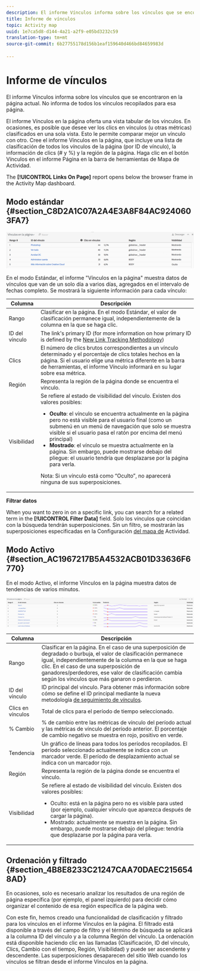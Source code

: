 ```yaml
---
description: El informe Vínculos informa sobre los vínculos que se encontraron en la página actual. No informa de todos los vínculos recopilados para esa página.
title: Informe de vínculos
topic: Activity map
uuid: 1e7ca5d8-d144-4a21-a2f9-e05bd3232c59
translation-type: tm+mt
source-git-commit: 6b27755178d156b1eaf159640d466bd84659983d

---
```



# Informe de vínculos

El informe Vínculos informa sobre los vínculos que se encontraron en la página actual. No informa de todos los vínculos recopilados para esa página.

El informe Vínculos en la página oferta una vista tabular de los vínculos. En ocasiones, es posible que desee ver los clics en vínculos (u otras métricas) clasificados en una sola vista. Esto le permite comparar mejor un vínculo con otro. Cree el informe Vínculos en la página, que incluye una lista de clasificación de todos los vínculos de la página (por ID de vínculo), la información de clics (# y %) y la región de la página. Haga clic en el botón Vínculos en el informe Página en la barra de herramientas de Mapa de Actividad.

The **[!UICONTROL Links On Page]** report opens below the browser frame in the Activity Map dashboard.

## Modo estándar {#section_C8D2A1C07A2A4E3A8F84AC9240603FA7}

![](assets/links_in_page.png)

En el modo Estándar, el informe &quot;Vínculos en la página&quot; muestra datos de vínculos que van de un solo día a varios días, agregados en el intervalo de fechas completo. Se mostrará la siguiente información para cada vínculo:

<table id="table_3DE41B2CFA644B70AF802A3123CE51D9"> 
 <thead> 
  <tr> 
   <th colname="col1" class="entry"> Columna </th> 
   <th colname="col2" class="entry"> Descripción </th> 
  </tr> 
 </thead>
 <tbody> 
  <tr> 
   <td colname="col1"> Rango </td> 
   <td colname="col2"> Clasificar en la página. En el modo Estándar, el valor de clasificación permanece igual, independientemente de la columna en la que se haga clic. </td> 
  </tr> 
  <tr> 
   <td colname="col1"> ID del vínculo </td> 
   <td colname="col2">The link's primary ID (for more information on how primary ID is defined by the <a href="/help/analyze/activity-map/activitymap-link-tracking/activitymap-link-tracking-methodology.md">New Link Tracking Methodology</a>) </td> 
  </tr> 
  <tr> 
   <td colname="col1"> Clics </td> 
   <td colname="col2"> El número de clics brutos correspondientes a un vínculo determinado y el porcentaje de clics totales hechos en la página. Si el usuario elige una métrica diferente en la barra de herramientas, el informe Vínculo informará en su lugar sobre esa métrica. </td> 
  </tr> 
  <tr> 
   <td colname="col1"> Región </td> 
   <td colname="col2"> Representa la región de la página donde se encuentra el vínculo. </td> 
  </tr> 
  <tr> 
   <td colname="col1"> Visibilidad </td> 
   <td colname="col2">Se refiere al estado de visibilidad del vínculo. Existen dos valores posibles: 
    <ul id="ul_BABCC0F64145407C9D439150A6898E6D">
     <li id="li_9AF0479BDCEB4A44A37292FAABFA83A5"><b>Oculto</b>: el vínculo se encuentra actualmente en la página pero no está visible para el usuario final (como un submenú en un menú de navegación que solo se muestra visible si el usuario pasa el ratón por encima del menú principal) </li>
     <li id="li_C6FA4EC27EDD4341AB9821E2B4BC9E60"><b>Mostrado</b>: el vínculo se muestra actualmente en la página. Sin embargo, puede mostrarse debajo del pliegue: el usuario tendría que desplazarse por la página para verla. </li>
    </ul><p>Nota: Si un vínculo está como “Oculto”, no aparecerá ninguna de sus superposiciones. </p></td> 
  </tr> 
 </tbody> 
</table>

**Filtrar datos**

When you want to zero in on a specific link, you can search for a related term in the **[!UICONTROL Filter Data]** field. Solo los vínculos que coincidan con la búsqueda tendrán superposiciones. Sin un filtro, se mostrarán las superposiciones especificadas en la Configuración [del mapa de](/help/analyze/activity-map/activitymap-overlay-settings.md) Actividad.

## Modo Activo {#section_AC1967217B5A4532ACB01D33636F6770}

En el modo Activo, el informe Vínculos en la página muestra datos de tendencias de varios minutos.

![](assets/links_on_page.png)

<table id="table_61D1FB0F02894055A1AB394DE4FE4742"> 
 <thead> 
  <tr> 
   <th colname="col1" class="entry"> Columna </th> 
   <th colname="col2" class="entry"> Descripción </th> 
  </tr> 
 </thead>
 <tbody> 
  <tr> 
   <td colname="col1"> Rango </td> 
   <td colname="col2"> Clasificar en la página. En el caso de una superposición de degradado o burbuja, el valor de clasificación permanece igual, independientemente de la columna en la que se haga clic. En el caso de una superposición de ganadores/perdedores, ese valor de clasificación cambia según los vínculos que más ganaron o perdieron. </td> 
  </tr> 
  <tr> 
   <td colname="col1"> ID del vínculo </td> 
   <td colname="col2">ID principal del vínculo. Para obtener más información sobre cómo se define el ID principal mediante la nueva metodología <a href="/help/analyze/activity-map/activitymap-link-tracking/activitymap-link-tracking-methodology.md"> de seguimiento de vínculos</a>. </td>
  </tr> 
  <tr> 
   <td colname="col1"> Clics en vínculos </td> 
   <td colname="col2"> Total de clics para el período de tiempo seleccionado. </td> 
  </tr> 
  <tr> 
   <td colname="col1"> % Cambio </td> 
   <td colname="col2"> % de cambio entre las métricas de vínculo del período actual y las métricas de vínculo del período anterior. El porcentaje de cambio negativo se muestra en rojo, positivo en verde. </td> 
  </tr> 
  <tr> 
   <td colname="col1"> Tendencia </td> 
   <td colname="col2"> Un gráfico de líneas para todos los períodos recopilados. El período seleccionado actualmente se indica con un marcador verde. El período de desplazamiento actual se indica con un marcador rojo. </td> 
  </tr> 
  <tr> 
   <td colname="col1"> Región </td> 
   <td colname="col2"> Representa la región de la página donde se encuentra el vínculo. </td> 
  </tr> 
  <tr> 
   <td colname="col1"> Visibilidad </td> 
   <td colname="col2">Se refiere al estado de visibilidad del vínculo. Existen dos valores posibles: 
    <ul id="ul_B10C55ED4D3C4CF99506DC467E2E7CFB">
     <li id="li_EA646722A51041CC9E62C56DEF92C81F">Oculto: está en la página pero no es visible para usted (por ejemplo, cualquier vínculo que aparezca después de cargar la página). </li>
     <li id="li_F9543614C2894003AC9984A7404E2785">Mostrado: actualmente se muestra en la página. Sin embargo, puede mostrarse debajo del pliegue: tendría que desplazarse por la página para verla. </li>
    </ul></td> 
  </tr> 
 </tbody> 
</table>

## Ordenación y filtrado {#section_4B8E8233C21247CAA70DAEC2156548AD}

En ocasiones, solo es necesario analizar los resultados de una región de página específica (por ejemplo, el panel izquierdo) para decidir cómo organizar el contenido de esa región específica de la página web.

Con este fin, hemos creado una funcionalidad de clasificación y filtrado para los vínculos en el informe Vínculos en la página. El filtrado está disponible a través del campo de filtro y el término de búsqueda se aplicará a la columna ID del vínculo y a la columna Región del vínculo. La ordenación está disponible haciendo clic en las llamadas (Clasificación, ID del vínculo, Clics, Cambio con el tiempo, Región, Visibilidad) y puede ser ascendente y descendente. Las superposiciones desaparecen del sitio Web cuando los vínculos se filtran desde el informe Vínculos en la página.

